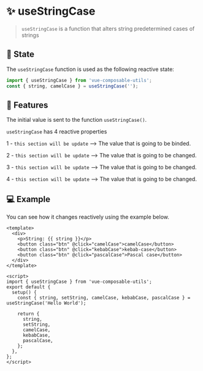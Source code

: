 # :sparkles: useStringCase

> `useStringCase` is a function that alters string predetermined cases of strings

## :convenience_store: State

The `useStringCase` function is used as the following reactive state:

```js
import { useStringCase } from 'vue-composable-utils';
const { string, camelCase } = useStringCase('');
```

## :rocket: Features

The initial value is sent to the function `useStringCase()`.

`useStringCase` has 4 reactive properties

1 - `this section will be update` --> The value that is going to be binded.

2 - `this section will be update` --> The value that is going to be changed.

3 - `this section will be update` --> The value that is going to be changed.

4 - `this section will be update` --> The value that is going to be changed.

## :computer: Example

You can see how it changes reactively using the example below.


```vue
<template>
  <div>
    <p>String: {{ string }}</p>
    <button class="btn" @click="camelCase">camelCase</button>
    <button class="btn" @click="kebabCase">kebab-case</button>
    <button class="btn" @click="pascalCase">Pascal case</button>
  </div>
</template>

<script>
import { useStringCase } from 'vue-composable-utils';
export default {
  setup() {
    const { string, setString, camelCase, kebabCase, pascalCase } = useStringCase('Hello World');

    return {
      string,
      setString,
      camelCase,
      kebabCase,
      pascalCase,
    };
  },
};
</script>
```

<ToggleDarkMode/>
